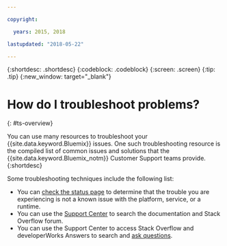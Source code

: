 ```yaml
---

copyright:

  years: 2015, 2018

lastupdated: "2018-05-22"

---
```


{:shortdesc: .shortdesc}
{:codeblock: .codeblock}
{:screen: .screen}
{:tip: .tip}
{:new_window: target="_blank"}


# How do I troubleshoot problems?
{: #ts-overview}

You can use many resources to troubleshoot your {{site.data.keyword.Bluemix}} issues. One such troubleshooting resource is the compiled list of common issues and solutions that the {{site.data.keyword.Bluemix_notm}} Customer Support teams provide.
{:shortdesc}

Some troubleshooting techniques include the following list:
* You can [check the status page](/docs/get-support/ViewStatus.html#viewing-bluemix-status) to determine that the trouble you are experiencing is not a known issue with the platform, service, or a runtime.
* You can use the [Support Center](/docs/get-support/howtogetsupport.html#using-avatar) to search the documentation and Stack Overflow forum.
* You can use the Support Center to access Stack Overflow and developerWorks Answers to search and [ask questions](/docs/get-support/howtogetsupport.html#asking-a-question).
